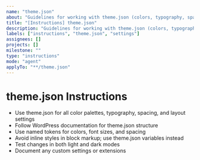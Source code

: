 ```yaml
---
name: "theme.json"
about: "Guidelines for working with theme.json (colors, typography, spacing) in any LightSpeed WordPress project."
title: "[Instructions] theme.json"
description: "Guidelines for working with theme.json (colors, typography, spacing) in any LightSpeed WordPress project."
labels: ["instructions", "theme.json", "settings"]
assignees: []
projects: []
milestone: ""
type: "instructions"
mode: "agent"
applyTo: "**/theme.json"
---
```


# theme.json Instructions

- Use theme.json for all color palettes, typography, spacing, and layout settings
- Follow WordPress documentation for theme.json structure
- Use named tokens for colors, font sizes, and spacing
- Avoid inline styles in block markup; use theme.json variables instead
- Test changes in both light and dark modes
- Document any custom settings or extensions
